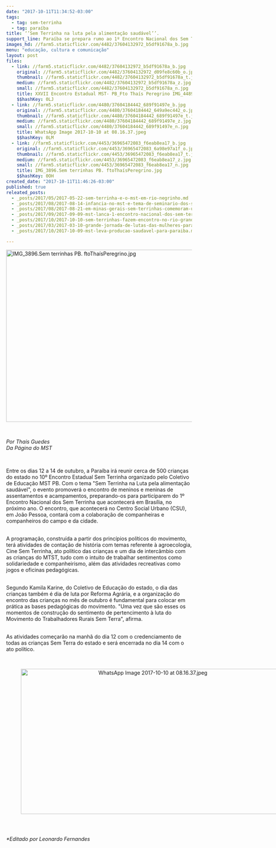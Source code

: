 ```yaml
---
date: "2017-10-11T11:34:52-03:00"
tags:
  - tag: sem-terrinha
  - tag: paraíba
title: ‘’Sem Terrinha na luta pela alimentação saudável’’.
support_line: Paraíba se prepara rumo ao 1º Encontro Nacional dos Sem Terrinha que ocorre entre os dias 12 e 14 de outubro.
images_hd: //farm5.staticflickr.com/4482/37604132972_b5df91678a_b.jpg
menu: "educação, cultura e comunicação"
layout: post
files:
  - link: //farm5.staticflickr.com/4482/37604132972_b5df91678a_b.jpg
    original: //farm5.staticflickr.com/4482/37604132972_d09fe8c60b_o.jpg
    thumbnail: //farm5.staticflickr.com/4482/37604132972_b5df91678a_t.jpg
    medium: //farm5.staticflickr.com/4482/37604132972_b5df91678a_z.jpg
    small: //farm5.staticflickr.com/4482/37604132972_b5df91678a_n.jpg
    title: XXVII Encontro Estadual MST- PB_Fto Thaís Peregrino IMG_4489.jpg
    $$hashKey: 0LJ
  - link: //farm5.staticflickr.com/4480/37604184442_689f91497e_b.jpg
    original: //farm5.staticflickr.com/4480/37604184442_649a9ec442_o.jpg
    thumbnail: //farm5.staticflickr.com/4480/37604184442_689f91497e_t.jpg
    medium: //farm5.staticflickr.com/4480/37604184442_689f91497e_z.jpg
    small: //farm5.staticflickr.com/4480/37604184442_689f91497e_n.jpg
    title: WhatsApp Image 2017-10-10 at 08.16.37.jpeg
    $$hashKey: 0LM
  - link: //farm5.staticflickr.com/4453/36965472083_f6eab8ea17_b.jpg
    original: //farm5.staticflickr.com/4453/36965472083_6a98e97a1f_o.jpg
    thumbnail: //farm5.staticflickr.com/4453/36965472083_f6eab8ea17_t.jpg
    medium: //farm5.staticflickr.com/4453/36965472083_f6eab8ea17_z.jpg
    small: //farm5.staticflickr.com/4453/36965472083_f6eab8ea17_n.jpg
    title: IMG_3896.Sem terrinhas PB. ftoThaísPeregrino.jpg
    $$hashKey: 0OH
created_date: "2017-10-11T11:46:26-03:00"
published: true
releated_posts:
  - _posts/2017/05/2017-05-22-sem-terrinha-e-o-mst-em-rio-negrinho.md
  - _posts/2017/08/2017-08-14-infancia-no-mst-e-tema-de-seminario-dos-sem-terrinha-no-espirito-santo.md
  - _posts/2017/08/2017-08-21-em-minas-gerais-sem-terrinhas-comemoram-um-ano-do-viveiro-de-mudas-silvino-gouveia.md
  - _posts/2017/09/2017-09-09-mst-lanca-1-encontro-nacional-dos-sem-terrinha-em-brasilia.md
  - _posts/2017/10/2017-10-10-sem-terrinhas-fazem-encontro-no-rio-grande-do-sul.md
  - _posts/2017/03/2017-03-10-grande-jornada-de-lutas-das-mulheres-paraibanas.md
  - _posts/2017/10/2017-10-09-mst-leva-producao-saudavel-para-paraiba.md

---
```

<p><img alt="IMG_3896.Sem terrinhas PB. ftoThaísPeregrino.jpg" height="467" src="//farm5.staticflickr.com/4453/36965472083_f6eab8ea17_b.jpg" width="700" /></p>

<p>&nbsp;</p>

<p><em>Por Thais Guedes<br />
Da P&aacute;gina do MST</em></p>

<p>&nbsp;</p>

<p>Entre os dias 12 a 14 de outubro, a Para&iacute;ba ir&aacute; reunir cerca de 500 crian&ccedil;as do estado no 10&ordm; Encontro Estadual Sem Terrinha organizado pelo Coletivo de Educa&ccedil;&atilde;o MST PB. Com o tema &quot;Sem Terrinha na Luta pela alimenta&ccedil;&atilde;o saud&aacute;vel&quot;, o evento promover&aacute; o encontro de meninos e meninas de assentamentos e acampamentos, preparando-os para participarem do 1&ordm; Encontro Nacional dos Sem Terrinha que acontecer&aacute; em Bras&iacute;lia, no pr&oacute;ximo ano. O encontro, que acontecer&aacute; no Centro Social Urbano (CSU), em Jo&atilde;o Pessoa, contar&aacute; com a colabora&ccedil;&atilde;o de companheiras e companheiros do campo e da cidade.</p>

<p><br />
A programa&ccedil;&atilde;o, constru&iacute;da a partir dos princ&iacute;pios pol&iacute;ticos do movimento, ter&aacute; atividades de conta&ccedil;&atilde;o de hist&oacute;ria com temas referente &agrave; agroecologia, Cine Sem Terrinha, ato pol&iacute;tico das crian&ccedil;as e um dia de interc&acirc;mbio com as crian&ccedil;as do MTST, tudo com o intuito de trabalhar sentimentos como solidariedade e companheirismo, al&eacute;m das atividades recreativas como jogos e oficinas pedag&oacute;gicas.</p>

<p><br />
Segundo Kamila Karine, do Coletivo de Educa&ccedil;&atilde;o do estado, o dia das crian&ccedil;as tamb&eacute;m &eacute; dia de luta por Reforma Agr&aacute;ria, e a organiza&ccedil;&atilde;o do encontro das crian&ccedil;as no m&ecirc;s de outubro &eacute; fundamental para colocar em pr&aacute;tica as bases pedag&oacute;gicas do movimento. &quot;Uma vez que s&atilde;o esses os momentos de constru&ccedil;&atilde;o do sentimento de pertencimento &agrave; luta do Movimento do Trabalhadores Rurais Sem Terra&quot;, afirma.</p>

<p><br />
As atividades come&ccedil;ar&atilde;o na manh&atilde; do dia 12 com o credenciamento de todas as crian&ccedil;as Sem Terra do estado e ser&aacute; encerrada no dia 14 com o ato pol&iacute;tico.<br />
&nbsp;</p>

<div style="text-align:center">
<figure class="image" style="display:inline-block"><img alt="WhatsApp Image 2017-10-10 at 08.16.37.jpeg" height="394" src="//farm5.staticflickr.com/4480/37604184442_689f91497e_b.jpg" width="700" />
<figcaption></figcaption>
</figure>
</div>

<p>&nbsp;</p>

<p><em>*Editado por Leonardo Fernandes</em></p>
